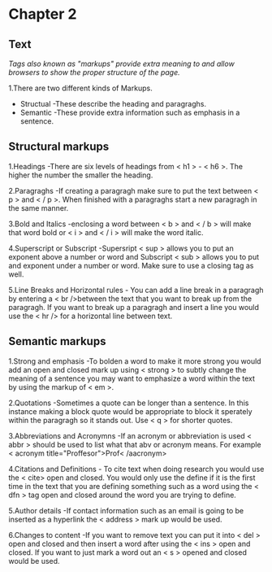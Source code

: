 # Chapter 2

## Text

*Tags also known as "markups" provide extra meaning to and allow browsers to show the proper structure of the page.*

1.There are two different kinds of Markups.

- Structual -These describe the heading and paragraghs.
- Semantic -These provide extra information such as emphasis in a sentence.

## **Structural markups**
1.Headings -There are six levels of headings from  < h1 > - < h6 >.  The higher the number the smaller the heading.

2.Paragraghs -If creating a paragragh make sure to put the text between < p > and < / p >.  When finished with a paragraghs start a new paragragh in the same manner.

3.Bold and Italics -enclosing a word between < b > and < / b > will make that word bold or < i > and < / i > will make the word italic.

4.Superscript or Subscript -Supersript < sup > allows you to put an exponent above a number or word and Subscript < sub > allows you to put and exponent under a number or word.  Make sure to use a closing tag as well.

5.Line Breaks and Horizontal rules - You can add a line break in a paragragh by entering a < br />between the text that you want to break up from the paragragh. If you want to break up a paragragh and insert a line you would use the < hr /> for a horizontal line between text.

## **Semantic markups**

1.Strong and emphasis -To bolden a word to make it more strong you would add an open and closed  mark up using < strong > to subtly change the meaning of a sentence you may want to emphasize a word within the text by using the markup of < em >.

2.Quotations -Sometimes a quote can be longer than a sentence.  In this instance making a block quote would be appropriate to block it sperately within the paragragh so it stands out. Use < q > for shorter quotes.

3.Abbreviations and Acronymns -If an acronym or abbreviation is used  < abbr > should be used to list what that abv or acronym means. For example < acronym title="Proffesor">Prof< /aacronym>

4.Citations and Definitions - To cite text when doing research you would use the < cite> open and closed. You would only use the define if it is the first time in the text that you are defining something such as a word using the < dfn > tag open and closed around the word you are trying to define.

5.Author details -If contact information such as an email is going to be inserted as a hyperlink the < address > mark up would be used.

6.Changes to content -If you want to remove text you can put it into < del > open and closed and then insert a word after using the < ins > open and closed.  If you want to just mark a word out an < s > opened and closed would be used.
